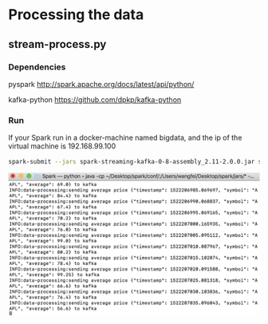 # Processing the data

## stream-process.py

### Dependencies
pyspark         http://spark.apache.org/docs/latest/api/python/

kafka-python    https://github.com/dpkp/kafka-python


### Run
If your Spark run in a docker-machine named bigdata, and the ip of the virtual machine is 192.168.99.100
```sh
spark-submit --jars spark-streaming-kafka-0-8-assembly_2.11-2.0.0.jar stream-processing.py stock-analyzer average-stock-price 192.168.99.100:9092
```

![image](https://github.com/FeiWang810/Big-Data-Stock-Platform/blob/master/images/Spark.png)
